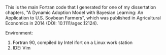 This is the main Fortran code that I generated for one of my dissertation chapters, "A Dynamic Adoption Model with Bayesian Learning: An Application to U.S. Soybean Farmers", which was published in Agricultural Economics in 2014 (DOI: 10.1111/agec.12124).

Environment:
1. Fortran 90, compiled by Intel ifort on a Linux work station
2. IDE: Vim
